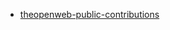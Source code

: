   - [theopenweb-public-contributions](https://github.com/theopenwebjp/theopenweb-public-contributions)
